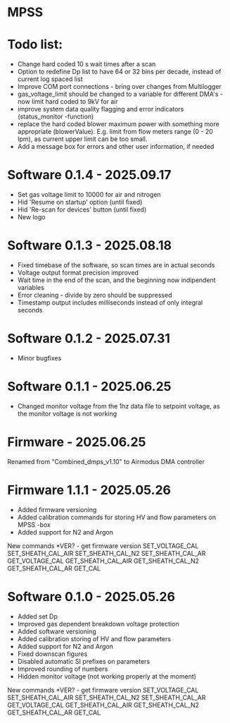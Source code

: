 # MPSS

# Todo list:
- Change hard coded 10 s wait times after a scan
- Option to redefine Dp list to have 64 or 32 bins per decade, instead of current log spaced list
- Improve COM port connections - bring over changes from Multilogger
- gas_voltage_limit should be changed to a variable for different DMA's - now limit hard coded to 9kV for air
- improve system data quality flagging and error indicators (status_monitor -function)
- replace the hard coded blower maximum power with something more appropriate (blowerValue). E.g. limit from flow meters range (0 - 20 lpm), as current upper limit can be too small.
- Add a message box for errors and other user information, if needed

# Software 0.1.4 - 2025.09.17
- Set gas voltage limit to 10000 for air and nitrogen
- Hid 'Resume on startup' option (until fixed)
- Hid 'Re-scan for devices' button (until fixed)
- New logo

# Software 0.1.3 - 2025.08.18
- Fixed timebase of the software, so scan times are in actual seconds
- Voltage output format precision improved
- Wait time in the end of the scan, and the beginning now indipendent variables
- Error cleaning - divide by zero should be suppressed
- Timestamp output includes milliseconds instead of only integral seconds

# Software 0.1.2 - 2025.07.31
- Minor bugfixes

# Software 0.1.1 - 2025.06.25
- Changed monitor voltage from the 1hz data file to setpoint voltage, as the monitor voltage is not working

# Firmware - 2025.06.25
Renamed from "Combined_dmps_v1.10" to Airmodus DMA controller

# Firmware 1.1.1 - 2025.05.26
- Added firmware versioning
- Added calibration commands for storing HV and flow parameters on MPSS -box
- Added support for N2 and Argon

New commands
*VER? - get firmware version
SET_VOLTAGE_CAL
SET_SHEATH_CAL_AIR
SET_SHEATH_CAL_N2
SET_SHEATH_CAL_AR
GET_VOLTAGE_CAL
GET_SHEATH_CAL_AIR
GET_SHEATH_CAL_N2
GET_SHEATH_CAL_AR
GET_CAL

# Software 0.1.0 - 2025.05.26
- Added set Dp
- Improved gas dependent breakdown voltage protection
- Added software versioning
- Added calibration storing of HV and flow parameters
- Added support for N2 and Argon
- Fixed downscan figures
- Disabled automatic SI prefixes on parameters
- Improved rounding of numbers
- Hidden monitor voltage (not working properly at the moment)

New commands
*VER? - get firmware version
SET_VOLTAGE_CAL
SET_SHEATH_CAL_AIR
SET_SHEATH_CAL_N2
SET_SHEATH_CAL_AR
GET_VOLTAGE_CAL
GET_SHEATH_CAL_AIR
GET_SHEATH_CAL_N2
GET_SHEATH_CAL_AR
GET_CAL